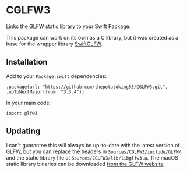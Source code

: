 # CGLFW3

Links the [GLFW](https://www.glfw.org) static library to your Swift Package.

This package can work on its own as a C library, but it was created as a base for the wrapper library [SwiftGLFW](https://github.com/thepotatoking55/SwiftGLFW).

## Installation

Add to your `Package.swift` dependencies:

    .package(url: "https://github.com/thepotatoking55/CGLFW3.git", .upToNextMajor(from: "3.3.4"))
    
In your main code:

    import glfw3

## Updating

I can't guarantee this will always be up-to-date with the latest version of GLFW, but you can replace the headers in `Sources/CGLFW3/include/GLFW/` and the static library file at `Sources/CGLFW3/lib/libglfw3.a`. The macOS static library binaries can be downloaded [from the GLFW website](https://glfw.org/download).
